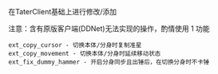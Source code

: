 在TaterClient基础上进行修改/添加

注意：含有原版客户端(DDNet)无法实现的操作，酌情使用
1
功能
```
ext_copy_cursor - 切换本体/分身时复制准星
ext_copy_movement - 切换本体/分身时延续移动状态
ext_fix_dummy_hammer - 开启分身同步且出锤后，在切换分身时不卡锤
```
